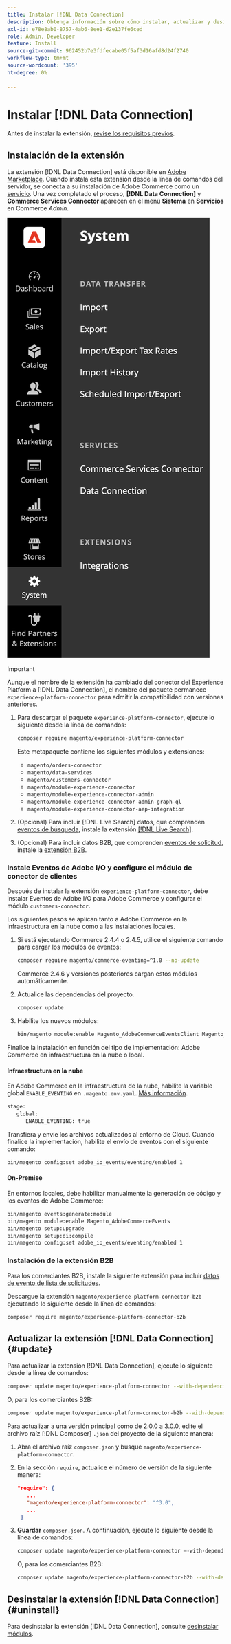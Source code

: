 ```yaml
---
title: Instalar [!DNL Data Connection]
description: Obtenga información sobre cómo instalar, actualizar y desinstalar la extensión  [!DNL Data Connection] de Adobe Commerce.
exl-id: e78e8ab0-8757-4ab6-8ee1-d2e137fe6ced
role: Admin, Developer
feature: Install
source-git-commit: 962452b7e3fdfecabe05f5af3d16afd8d24f2740
workflow-type: tm+mt
source-wordcount: '395'
ht-degree: 0%

---
```


# Instalar [!DNL Data Connection]

Antes de instalar la extensión, [revise los requisitos previos](overview.md#prereqs).

## Instalación de la extensión

La extensión [!DNL Data Connection] está disponible en [Adobe Marketplace](https://commercemarketplace.adobe.com/magento-experience-platform-connector.html). Cuando instala esta extensión desde la línea de comandos del servidor, se conecta a su instalación de Adobe Commerce como un [servicio](../landing/saas.md). Una vez completado el proceso, **[!DNL Data Connection]** y **Commerce Services Connector** aparecen en el menú **Sistema** en **Servicios** en Commerce _Admin_.

![[!DNL Data Connection] vista de administración de la extensión](assets/epc-adminui.png)

>[!IMPORTANT]
>
>Aunque el nombre de la extensión ha cambiado del conector del Experience Platform a [!DNL Data Connection], el nombre del paquete permanece `experience-platform-connector` para admitir la compatibilidad con versiones anteriores.

1. Para descargar el paquete `experience-platform-connector`, ejecute lo siguiente desde la línea de comandos:

   ```bash
   composer require magento/experience-platform-connector
   ```

   Este metapaquete contiene los siguientes módulos y extensiones:

   - `magento/orders-connector`
   - `magento/data-services`
   - `magento/customers-connector`
   - `magento/module-experience-connector`
   - `magento/module-experience-connector-admin`
   - `magento/module-experience-connector-admin-graph-ql`
   - `magento/module-experience-connector-aep-integration`

1. (Opcional) Para incluir [!DNL Live Search] datos, que comprenden [eventos de búsqueda](events.md#search-events), instale la extensión [[!DNL Live Search]](../live-search/install.md).

1. (Opcional) Para incluir datos B2B, que comprenden [eventos de solicitud](events.md#b2b-events), instale la [extensión B2B](#install-the-b2b-extension).

### Instale Eventos de Adobe I/O y configure el módulo de conector de clientes

Después de instalar la extensión `experience-platform-connector`, debe instalar Eventos de Adobe I/O para Adobe Commerce y configurar el módulo `customers-connector`.

Los siguientes pasos se aplican tanto a Adobe Commerce en la infraestructura en la nube como a las instalaciones locales.

1. Si está ejecutando Commerce 2.4.4 o 2.4.5, utilice el siguiente comando para cargar los módulos de eventos:

   ```bash
   composer require magento/commerce-eventing=^1.0 --no-update
   ```

   Commerce 2.4.6 y versiones posteriores cargan estos módulos automáticamente.

1. Actualice las dependencias del proyecto.

   ```bash
   composer update
   ```

1. Habilite los nuevos módulos:

   ```bash
   bin/magento module:enable Magento_AdobeCommerceEventsClient Magento_AdobeCommerceEventsGenerator Magento_AdobeIoEventsClient Magento_AdobeCommerceOutOfProcessExtensibility
   ```

Finalice la instalación en función del tipo de implementación: Adobe Commerce en infraestructura en la nube o local.

#### Infraestructura en la nube

En Adobe Commerce en la infraestructura de la nube, habilite la variable global `ENABLE_EVENTING` en `.magento.env.yaml`. [Más información](https://experienceleague.adobe.com/docs/commerce-cloud-service/user-guide/configure/env/stage/variables-global.html#enable_eventing).

```bash
stage:
   global:
      ENABLE_EVENTING: true
```

Transfiera y envíe los archivos actualizados al entorno de Cloud. Cuando finalice la implementación, habilite el envío de eventos con el siguiente comando:

```bash
bin/magento config:set adobe_io_events/eventing/enabled 1
```

#### On-Premise

En entornos locales, debe habilitar manualmente la generación de código y los eventos de Adobe Commerce:

```bash
bin/magento events:generate:module
bin/magento module:enable Magento_AdobeCommerceEvents
bin/magento setup:upgrade
bin/magento setup:di:compile
bin/magento config:set adobe_io_events/eventing/enabled 1
```

### Instalación de la extensión B2B

Para los comerciantes B2B, instale la siguiente extensión para incluir [datos de evento de lista de solicitudes](events.md#b2b-events).

Descargue la extensión `magento/experience-platform-connector-b2b` ejecutando lo siguiente desde la línea de comandos:

```bash
composer require magento/experience-platform-connector-b2b
```

## Actualizar la extensión [!DNL Data Connection] {#update}

Para actualizar la extensión [!DNL Data Connection], ejecute lo siguiente desde la línea de comandos:

```bash
composer update magento/experience-platform-connector --with-dependencies
```

O, para los comerciantes B2B:

```bash
composer update magento/experience-platform-connector-b2b --with-dependencies
```

Para actualizar a una versión principal como de 2.0.0 a 3.0.0, edite el archivo raíz [!DNL Composer] `.json` del proyecto de la siguiente manera:

1. Abra el archivo raíz `composer.json` y busque `magento/experience-platform-connector`.

1. En la sección `require`, actualice el número de versión de la siguiente manera:

   ```json
   "require": {
      ...
      "magento/experience-platform-connector": "^3.0",
      ...
    }
   ```

1. **Guardar** `composer.json`. A continuación, ejecute lo siguiente desde la línea de comandos:

   ```bash
   composer update magento/experience-platform-connector –-with-dependencies
   ```

   O, para los comerciantes B2B:

   ```bash
   composer update magento/experience-platform-connector-b2b --with-dependencies
   ```

## Desinstalar la extensión [!DNL Data Connection] {#uninstall}

Para desinstalar la extensión [!DNL Data Connection], consulte [desinstalar módulos](https://experienceleague.adobe.com/docs/commerce-operations/installation-guide/tutorials/uninstall-modules.html).
